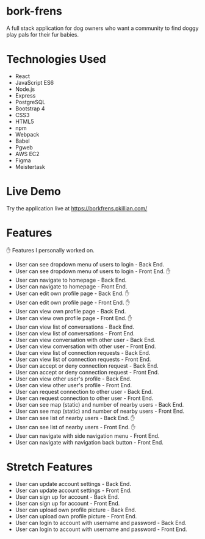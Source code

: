# bork-frens
A full stack application for dog owners who want a community to find doggy play pals for their fur babies.

# Technologies Used
- React
- JavaScript ES6
- Node.js
- Express
- PostgreSQL
- Bootstrap 4
- CSS3
- HTML5
- npm
- Webpack
- Babel
- Pgweb
- AWS EC2
- Figma
- Meistertask

# Live Demo
Try the application live at https://borkfrens.pkillian.com/

# Features
✋ Features I personally worked on.
- User can see dropdown menu of users to login - Back End.
- User can see dropdown menu of users to login - Front End. ✋
- User can navigate to homepage - Back End.
- User can navigate to homepage - Front End.
- User can edit own profile page - Back End. ✋
- User can edit own profile page - Front End. ✋
- User can view own profile page - Back End. 
- User can view own profile page - Front End. ✋
- User can view list of conversations - Back End.
- User can view list of conversations - Front End.
- User can view conversation with other user - Back End.
- User can view conversation with other user - Front End.
- User can view list of connection requests - Back End. 
- User can view list of connection requests - Front End. 
- User can accept or deny connection request - Back End.
- User can accept or deny connection request - Front End. 
- User can view other user's profile - Back End. 
- User can view other user's profile - Front End. 
- User can request connection to other user - Back End. 
- User can request connection to other user - Front End. 
- User can see map (static) and number of nearby users - Back End. 
- User can see map (static) and number of nearby users - Front End. 
- User can see list of nearby users - Back End. ✋
- User can see list of nearby users - Front End. ✋
- User can navigate with side navigation menu - Front End.
- User can navigate with navigation back button - Front End. 

# Stretch Features
- User can update account settings - Back End.
- User can update account settings - Front End.
- User can sign up for account - Back End.
- User can sign up for account - Front End.
- User can upload own profile picture - Back End.
- User can upload own profile picture - Front End.
- User can login to account with username and password - Back End.
- User can login to account with username and password - Front End.
